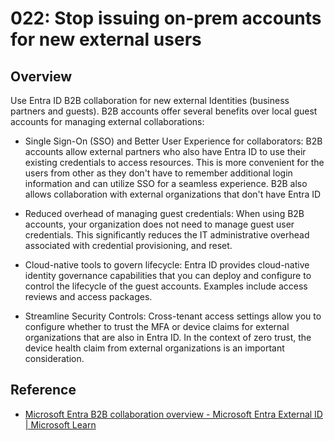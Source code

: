 # 022: Stop issuing on-prem accounts for new external users

## Overview

Use Entra ID B2B collaboration for new external Identities (business partners and guests). B2B accounts offer several benefits over local guest accounts for managing external collaborations:

* Single Sign-On (SSO) and Better User Experience for collaborators: B2B accounts allow external partners who also have Entra ID to use their existing credentials to access resources. This is more convenient for the users from other  as they don't have to remember additional login information and can utilize SSO for a seamless experience. B2B also allows collaboration with external organizations that don't have Entra ID 

* Reduced overhead of managing guest credentials: When using B2B accounts, your organization does not need to manage guest user credentials. This significantly reduces the IT administrative overhead associated with credential provisioning, and reset. 

* Cloud-native tools to govern lifecycle: Entra ID provides cloud-native identity governance capabilities that you can deploy and configure to control the lifecycle of the guest accounts. Examples include access reviews and access packages. 

* Streamline Security Controls: Cross-tenant access settings allow you to configure whether to trust the MFA or device claims for external organizations that are also in Entra ID. In the context of zero trust, the device health claim from external organizations is an important consideration.


## Reference

* [Microsoft Entra B2B collaboration overview - Microsoft Entra External ID | Microsoft Learn](https://learn.microsoft.com/entra/external-id/what-is-b2b)
